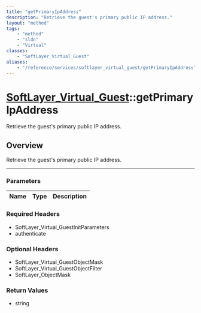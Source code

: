 ```yaml
---
title: "getPrimaryIpAddress"
description: "Retrieve the guest's primary public IP address."
layout: "method"
tags:
    - "method"
    - "sldn"
    - "Virtual"
classes:
    - "SoftLayer_Virtual_Guest"
aliases:
    - "/reference/services/softlayer_virtual_guest/getPrimaryIpAddress"
---
```

# [SoftLayer_Virtual_Guest](/reference/services/SoftLayer_Virtual_Guest)::getPrimaryIpAddress

Retrieve the guest's primary public IP address.


## Overview 
Retrieve the guest's primary public IP address.

-----

### Parameters 
|Name | Type | Description |
| --- | --- | --- |


### Required Headers
* SoftLayer_Virtual_GuestInitParameters
* authenticate


### Optional Headers
* SoftLayer_Virtual_GuestObjectMask
* SoftLayer_Virtual_GuestObjectFilter
* SoftLayer_ObjectMask

### Return Values
* string




